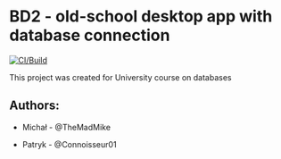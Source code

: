 # BD2 - old-school desktop app with database connection

[![CI/Build](https://github.com/TheMadMike/BD2/actions/workflows/python-app.yml/badge.svg)](https://github.com/TheMadMike/BD2/actions/workflows/python-app.yml)

This project was created for University course on databases

## Authors:

* Michał - @TheMadMike


* Patryk - @Connoisseur01